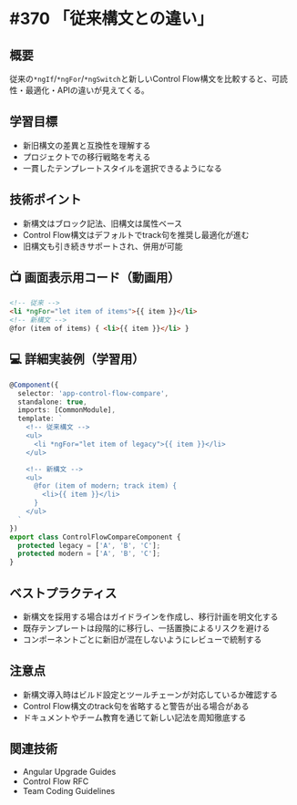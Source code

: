 # #370 「従来構文との違い」

## 概要
従来の`*ngIf`/`*ngFor`/`*ngSwitch`と新しいControl Flow構文を比較すると、可読性・最適化・APIの違いが見えてくる。

## 学習目標
- 新旧構文の差異と互換性を理解する
- プロジェクトでの移行戦略を考える
- 一貫したテンプレートスタイルを選択できるようになる

## 技術ポイント
- 新構文はブロック記法、旧構文は属性ベース
- Control Flow構文はデフォルトでtrack句を推奨し最適化が進む
- 旧構文も引き続きサポートされ、併用が可能

## 📺 画面表示用コード（動画用）
```html
<!-- 従来 -->
<li *ngFor="let item of items">{{ item }}</li>
<!-- 新構文 -->
@for (item of items) { <li>{{ item }}</li> }
```

## 💻 詳細実装例（学習用）
```typescript
@Component({
  selector: 'app-control-flow-compare',
  standalone: true,
  imports: [CommonModule],
  template: `
    <!-- 従来構文 -->
    <ul>
      <li *ngFor="let item of legacy">{{ item }}</li>
    </ul>

    <!-- 新構文 -->
    <ul>
      @for (item of modern; track item) {
        <li>{{ item }}</li>
      }
    </ul>
  `
})
export class ControlFlowCompareComponent {
  protected legacy = ['A', 'B', 'C'];
  protected modern = ['A', 'B', 'C'];
}
```

## ベストプラクティス
- 新構文を採用する場合はガイドラインを作成し、移行計画を明文化する
- 既存テンプレートは段階的に移行し、一括置換によるリスクを避ける
- コンポーネントごとに新旧が混在しないようにレビューで統制する

## 注意点
- 新構文導入時はビルド設定とツールチェーンが対応しているか確認する
- Control Flow構文のtrack句を省略すると警告が出る場合がある
- ドキュメントやチーム教育を通じて新しい記法を周知徹底する

## 関連技術
- Angular Upgrade Guides
- Control Flow RFC
- Team Coding Guidelines
